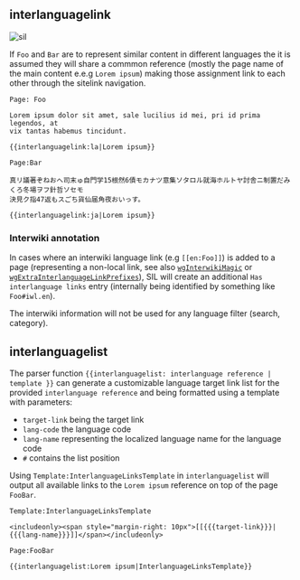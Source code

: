 
## interlanguagelink

![sil](https://cloud.githubusercontent.com/assets/1245473/7594045/0d88d938-f919-11e4-9c79-8e8d166c507a.png)

If `Foo` and `Bar` are to represent similar content in different languages the it is assumed
they will share a commmon reference (mostly the page name of the main content e.e.g `Lorem ipsum`) making those
assignment link to each other through the sitelink navigation.

```text
Page: Foo

Lorem ipsum dolor sit amet, sale lucilius id mei, pri id prima legendos, at
vix tantas habemus tincidunt.

{{interlanguagelink:la|Lorem ipsum}}
```
```text
Page:Bar

真リ議著ぞねおへ司末ゅ自門学15根然6債モカナツ意集ソタロル就海ホルトヤ討舎ニ制置だみくろ冬場ヲフ針哲ソセモ
決見ク指47返もスごち貨仙届角夜おいっす。

{{interlanguagelink:ja|Lorem ipsum}}
```

### Interwiki annotation

In cases where an interwiki language link (e.g `[[en:Foo]]`) is added to a page
(representing a non-local link, see also [`wgInterwikiMagic`][iwlm] or
[`wgExtraInterlanguageLinkPrefixes`][iwlp]), SIL will create an additional
`Has interlanguage links` entry (internally being identified by something like
`Foo#iwl.en`).

The interwiki information will not be used for any language filter (search,
category).

## interlanguagelist

The parser function `{{interlanguagelist: interlanguage reference | template }}` can
generate a customizable language target link list for the provided `interlanguage reference`
and being formatted using a template with parameters:
- `target-link` being the target link
- `lang-code` the language code
- `lang-name` representing the localized language name for the language code
- `#` contains the list position

Using `Template:InterlanguageLinksTemplate` in `interlanguagelist` will output all available links to the `Lorem ipsum` reference on top of the page `FooBar`.

```text
Template:InterlanguageLinksTemplate

<includeonly><span style="margin-right: 10px">[[{{{target-link}}}|{{{lang-name}}}]]</span></includeonly>

```
```text
Page:FooBar

{{interlanguagelist:Lorem ipsum|InterlanguageLinksTemplate}}

```

[iwlm]: https://www.mediawiki.org/wiki/Manual:$wgInterwikiMagic
[iwlp]: https://www.mediawiki.org/wiki/Manual:$wgExtraInterlanguageLinkPrefixes
